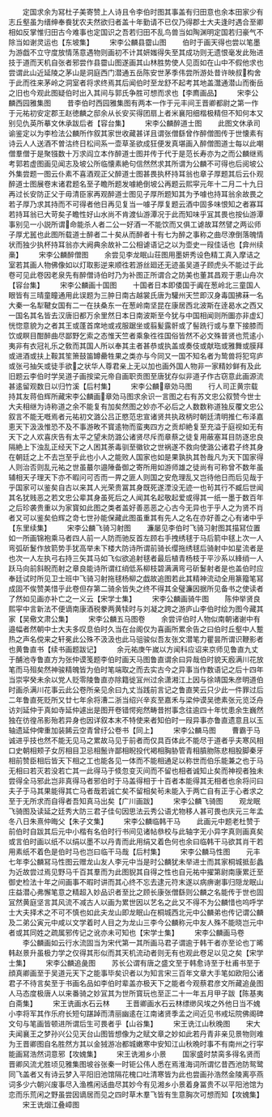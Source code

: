 <!-- { "loadSidebar": true } -->
　　定国求余为冩杜子美寄赞上人诗且令李伯时图其事盖有归田意也余本田家少有志丘壑虽为缙绅奉飬犹农夫然欲归者盖十年勤请不已仅乃得郡士大夫逢时遇合至卿相如反掌惟归田古今难事也定国识之吾若归田不乱鸟兽当如陶渊明定国若归豪气不除当如谢灵运也【东坡集】
　　宋李公麟县霤山图
　　伯时于画天得也尝以笔墨为游戯不立守度放情荡意遇物则画初不计其妍媸得失至其成功则无遗恨毫发此殆进技于道而天机自张者邪尝作县霤山图遂画其山林胜势使人见靣如在山中不假他求也尝谓此山近延陵之茅山是洞庭西门潜通五岳陈安世茅季伟尝所游处昔许映叔构舍于此而徃来茅岭之洞室者将求终焉其后闻伯时至龙舒不起考其地盖灊通潜山而衡岳之旧也今观此图疑伯时出入其间与郭氏争胜可想而求也【李廌画品】
　　宋李公麟西园雅集图
　　昔李伯时西园雅集图有两本一作于元丰间王晋卿都尉之第一作于元祐初安定郡王赵徳麟之邸余从长安买得团扇上者米襄阳细楷极精但不知何本又别见仇英所摹文休承跋后者【容台集】
　　宋李公麟醉道士图
　　此图文休承司谕鉴定以为李检法公麟所作叙其家世收藏甚详且谓张僧繇曾作醉僧图传于世懐素有诗云人人送酒不曽沽终日松间系一壶草圣欲成狂便发真堪画入醉僧图道士每以此嘲僧羣僧于是聚镪数十万求阎立本作醉道士图并传于代于是范长寿亦为之而公麟继焉考郭若虚图画见闻志及坡公所临懐素絶句信然然求其所谓为公麟不可得也后阅坡公外集尝题一图云仆素不喜酒观正父醉道士图甚畏执杯持耳翁也章子厚题其后云仆观醉道士图展卷末诸君题名至子瞻所题发噱絶倒坡公再题云熙寜元年十二月二十九日再过长安防正父于毋清臣家再观醉道士图见子厚所题知其为予噱也持耳翁余故畏之若子厚乃求其持而不可得者他日再见复当一噱子厚复题云酒中固多味恨知之者寡耳若持耳翁已大苛矣子瞻性好山水尚不肯渡仙游潭况于此而知味乎冝其畏也按仙游潭事别见一小説所谓命能杀人者二公一好酒一不能饮而又俱工谑故耳然譬之两讼师子厚尤嚚也此图所载道士醉者二十矣从而醉者十有七为醉之事称之曲尽潦倒落魄情状而独少执杯持耳翁亦大阙典余故补二公相谑语记之以为壶史一叚佳话也【弇州续槀】
　　宋李公麟醉僧图
　　余尝见李龙眠山荘图用墨妍秀设色精工真入摩诘之室若其画人物佛像如以灯取影逆来顺徃若游丝廻还无迹虽吴道子顾虎头不能过于此卷可见此卷因老泉先有醉僧诗伯时乃为补图正所谓合之防美也董其昌观于恵山舟次【容台集】
　　宋李公麟画十国图
　　十国者日本即倭国于阗在葱岭北三童国人眼皆有三晴童瞳通用此误题为三肿日南古越裳氏唐为驩州天竺即汉身毒国拂菻一名大秦一名犁鞬女国有二一在扶桑东一在葱岭南坚昆在康居西北波斯在逹曷水之西又一国名其名皆去汉唐旧都万余里然日本日南波斯至今犹与中国相闻则所圗亦非虚幻恍惚意貌为之者其王或蓬首席地或戎服踞坐或翦髪露骭或了髻跣行或与羣下接膝而饮或瞑目酣醉曲尽鄙野乞索之态惟天竺者乘象徃徃国俗皆然不必文殊普贤也荒逺小夷非有衣冠礼乐之敎而其国人所以奉其主者甚恭或执盖或奏伎或献珤或雅舞或膜拜或进酒或扶上鞍其笙箫鼓笛罇罍牲果之类亦与今同又一国不知名者为鸷兽将犯穹庐或张弓抽矢或徒手欲之状华人尊君亲上无以加也画外国人物非一家精妙鲜有及此旧题云李伯时学吴道子画按梁元帝自画职贡图至唐犹存似非道子作古窃意此画源流甚逺留观数日以归竹溪【后村集】
　　宋李公麟章効马图
　　行人司正黄宗载持其友蒋伯辉所藏宋李公麟画章効马图求余识一言图之右有苏文忠公叙赞今世士大夫相继为诗称道之余不能复有加矣然图之妙亦不必后之人数数称道独反覆文忠公叙言不能无嘅焉者元祐初文潞公吕正愍范忠宣诸贤共执政柄时朝廷清明推仁布泽嘉恵天下汲汲惟恐不及不事游畋不寳逺物而蛮夷四方之贡却絶复至充溢于庭视如无有天下之人欢喜庆告有太平之望未防潞公诸贤尽斥而章蔡之徒复用蔽塞耳目防逐忠良隔絶上下浊乱正经天下之人困其荼毒驯至徽钦之世祸遂不救向使潞公诸君子终其身在朝廷之上不去岂至乎此也小人之能败人国家也如是果孰执其咎哉凡为天下国家得人则治否则乱元祐之世虽蕞尔邉陲备御之寄所用如游师雄之徒尚有可称曾不数年虽辅相天子理天下亦不暇问可否而一畀之匪人则国之安危理乱又岂待他日而后见哉于乎国家可以鉴矣自古以来其人光荣贵冨其身既死遂湮没无迹一也茍其行不臧后世闻其名犹贱恶之若文忠公辈其身虽死后之人闻其名起敬起爱或得其一纸一墨于数百年之后珍袭贵重以为家寳如此图之类者盖好善恶恶之心古今无异也于乎人之为贤不肖者又可以鉴矣伯辉之竒七世孙能保藏此图虽重其有先人之名在亦好善之心有诸中乎【东里续集】
　　宋李公麟飞骑习射图
　　濂屡见李伯时飞骑习射图其描冩位置如一所画锦袍乘马者四人前一人防而驰反首左顾右手拽绣毬于马后箭中毬上次一人弯弧斫鬉作放箭势手犹高举未下楼大防诗所谓前骑长缨拖绣毬后骑射中如星流者是也次一人左执弓右持三矢其马如飞似欲追射毬者最后植青杨枝于平沙系以綘绡一人跃马向前斜睨而射之章良能诗所谓红绡低系柳枝碧满满弯弓斫鬉射者是也盖伯时应奉廷试时所见卫士班中飞骑习射拖毬杨柳之戯故追图若此其精神流动全用篆籀笔冩成固不俟赞美惜乎此卷但存第二骑余皆失之终不得其全璧濂因据所见备书之使读者了然如见画亦补亡之一义云【宋学士集】
　　宋李公麟画骑牛图
　　陈仲举贤良熙寜中言新法不便谪南康酒税豢两黄犊时与刘凝之跨之游庐山李伯时绘为图今藏其家【吴儆文肃公集】
　　宋李公麟五马图卷
　　余尝评伯时人物似南朝诸谢中有邉幅者然朝中士大夫多叹息伯时久当在台阁仅为喜画所累余告之曰伯时丘壑中人蹔热之声名傥来之轩冕此公殊不汲汲也此马驵骏似吾友张文潜笔力瞿昙所谓识鞭影者也黄鲁直书【续书画题跋记】
　　余元祐庚午嵗以方闻科应诏来京师见鲁直九丈于酺池寺鲁直方为张仲谟笺题李伯时画天马图鲁直谓余曰异哉伯时貌天廏满川花放笔而马殂矣然神骏精魄皆为伯时笔端取之而去实古今之异事当作数语记之后十四年当崇寜癸未余以党人贬零陵鲁直亦除籍徙冝州过余潇湘江上因与徐靖国朱彦明道伯时画杀满川花事云此公卷所亲见余曰九丈当践前言记之鲁直笑云只少此一件罪过后二年鲁直死贬所又廿七年余将漕二浙当绍兴辛亥至嘉禾与梁仲谟吴徳素张元览泛舟访刘延仲于真如寺延仲遽出是图开卷错愕宛然畴昔拊事念往逾四十年忧患余生巍然独在彷徨吊影殆若异身也因详叙本末不特使来者知伯时一叚异事亦鲁直遗意且以玉轴遗延仲俾重加装餙云空青曾纡公卷书【同上】
　　宋李公麟马图
　　曹霸于马诚进乎技也然不能无见马之累故马见于前者而仅具百体此不能尽于道者乎夫寒风相口史朝相颊子女厉相目卫忌相鬛许鄙相睨投代褐相胸胁管青相膹肳陈悲相股脚秦牙相前赞臣相后皆天下相之工也能各见一体而不能相通足以称世而伯乐能兼之也于马无相曰若灭若没若亡其一此得马于倐忽变灭间而不留也相者诚知止矣而神视者独未尝得全马邪此岂非真得马者邪伯时于马盖得相于十百者本能得其无相者也余将问曰夫子于马其果能得其亡马者哉若诚亡矣不留相矣茍未能入于两亡自有正于心者求之至于无所求而自得者吾知真马出矣【广川画跋】
　　宋李公麟飞骑图
　　观龙眠飞骑图及读延之廷秀大防三君子佳句因思法云秀公语尤物移人甚可畏也庆元三年孟冬八日朱熹仲晦父【朱子文集】
　　宋李公麟临韩干马
　　此画元中题老杜赞于前伯时自跋其后元中小楷有名伯时行书间见诸帖叅校与此轴字无小异字真则画真矣或言伯时画以纸不以绢以墨不以丹青而此用绢又着色何也余曰临韩干马欲其肖干若用素纸不着色是伯时马也岂曰临干马哉【后村集】
　　宋李公麟马性图
　　元丰七年李公麟冩马性图云赠龙山友人李元中当是时公麟犹未举进士而其家桐城抵彭蠡为近故尝过焉见野马千百其羣而为此图貎其自得之性也自元祐中擢第尉南康累迁至御史检法十年之间画事不暇时讲而其心终不忘去逮元符末遂以病痹谢事归隠龙眠山庄益潜心弗懈笔意之精超入妙品识者至比之顾长康张僧繇则公麟之名能传于世也固冝然黄庭坚言其风流不减古人以画为累世因以艺名之此又不得不为公麟惜也呜呼学士大夫择术之不可不慎也如此夫龙山即龙眠山在桐城西北元中公麟弟也传记谓公麟及二弟公寅元中咸以文学着时人目之为龙山三李今公麟称元中友人殊不能晓岂元中者或其同姓之疏属邪传记之讹亦未可知也【宋学士集】
　　宋李公麟画马卷
　　李公麟画如云行水流固当为宋代第一其所画马君子谓逾于韩干者亦至论也丁晞韩赵景升虽极力学之仅得其形似而其天机流动者则无有也观此卷足以见之矣【宋学士集】
　　宋李公麟追彘图
　　苏长公谓有唐之盛文至于韩愈诗至于杜甫书至于顔真卿画至于吴道元天下之能事毕矣识者以为知言宋三百年文章大手笔如欧阳公诸君子不待言矣至于书画名品如李伯时辈盖亦极天下之能者今观蔡君彦文所藏追彘图人马态度极唐人以来番骑之妙冝其为世所寳玩也至正二十一年五月甲子跋【陈基夷白斋集】
　　宋王诜画水石云林
　　王晋卿画水石云林缥缈风埃之外他日当不媿小李将军其作乐府长短句踸踔而清丽幽逺在江南诸贤季孟之间近见书戒坛院佛阁碑文句与笔画皆顿进所谓后生可畏者乎【山谷集】
　　宋王诜江山秋晚图
　　宋大夫闻襄王之梦孙兴公见天台山图皆想像为之赋文章之妙如此若丹青非亲见景物则难为王晋卿图自名胜然方其以金狨游冶都城嫩寒中安知江山秋晩时事不有南州之行寜能画冩浩然词意邪【攻媿集】
　　宋王诜湘乡小景
　　国家盛时禁脔多得名贤而晋卿风流尤胜顷见雅集图坡谷张秦一时钜公伟人悉在焉淮海词所谓忆昔西池防鸳鹭同飞盖者又有诗云梦入平阳旧池馆隔花槐口吐清寒皆为此也尝画孙浩然金陵离亭燕词多少六朝兴废事尽入渔樵闲话曲尽其妙今有见湘乡小景着身冨贵不以平阳池馆为恋而乐荒闲之野虽尝因谪居而见之四时草木羣飞皆有生意胸次可想而知【攻媿集】
　　宋王诜烟江叠嶂图
